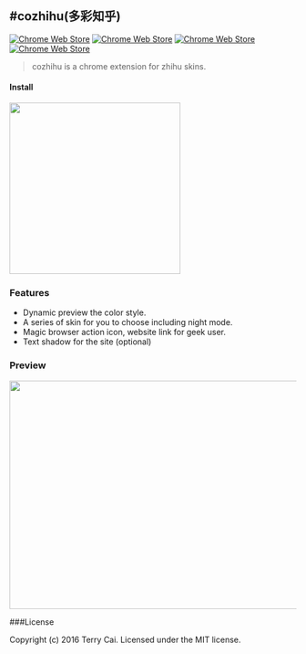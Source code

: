 #cozhihu(多彩知乎)
---


[![Chrome Web Store][version-image]][package-url] [![Chrome Web Store][rating-image]][package-url] [![Chrome Web Store][rating-count-image]][package-url] [![Chrome Web Store][download-image]][package-url]

> cozhihu is a chrome extension for zhihu skins.

#### Install
[<img width="300px" src="http://ww3.sinaimg.cn/large/5fd37818jw1eq7bx4bc4ej20c0038mx9.jpg">](https://chrome.google.com/webstore/detail/oaoadbdcnpjngbdopghepdhlmlbdkgpb)

### Features

- Dynamic preview the color style.
- A series of skin for you to choose including night mode.
- Magic browser action icon, website link for geek user.
- Text shadow for the site (optional)




### Preview

<img aria-hidden="true" class="h-A-Ce-ze-Yf A-Ce-ze-Yf" src="https://lh3.googleusercontent.com/Q9-jyFEiolQrCY9WHREouUwbN4i5gcDGy-xw3xFbFii5Ea8S1ezuRM2IQwuLhCOYNZgntdqFcfI=s640-h400-e365-rw" width="640px" height="400px" >


###License

Copyright (c) 2016 Terry Cai. Licensed under the MIT license.



[rating-count-image]: https://img.shields.io/chrome-web-store/rating-count/oaoadbdcnpjngbdopghepdhlmlbdkgpb.svg?maxAge=2592000&style=flat-square
[rating-image]: https://img.shields.io/chrome-web-store/rating/oaoadbdcnpjngbdopghepdhlmlbdkgpb.svg?maxAge=2592000&style=flat-square
[download-image]: https://img.shields.io/chrome-web-store/d/oaoadbdcnpjngbdopghepdhlmlbdkgpb.svg?maxAge=2592000&style=flat-square
[version-image]: https://img.shields.io/chrome-web-store/v/oaoadbdcnpjngbdopghepdhlmlbdkgpb.svg?maxAge=2592000&style=flat-square
[package-url]: https://chrome.google.com/webstore/detail/oaoadbdcnpjngbdopghepdhlmlbdkgpb